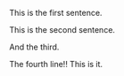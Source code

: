 This is the first sentence.

This is the second sentence.

And the third.

The fourth line!!  This is it.
